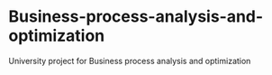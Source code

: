# Business-process-analysis-and-optimization
University project for Business process analysis and optimization
